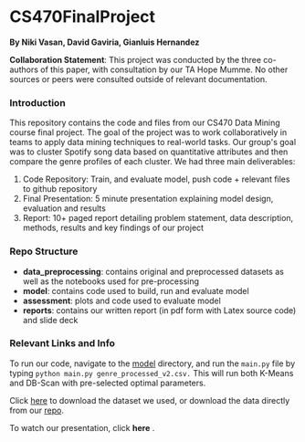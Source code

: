 # CS470FinalProject
**By Niki Vasan, David Gaviria, Gianluis Hernandez**

**Collaboration Statement**: This project was conducted by the three co-authors of this paper, with consultation by our TA Hope Mumme. No other sources or peers were consulted outside of relevant documentation.

### Introduction
This repository contains the code and files from our CS470 Data Mining course final project. The goal of the project was to work collaboratively in teams to apply data mining techniques to real-world tasks. Our group's goal was to cluster Spotify song data based on quantitative attributes and then compare the genre profiles of each cluster. We had three main deliverables:
1. Code Repository: Train, and evaluate model, push code + relevant files to github repository 
2. Final Presentation: 5 minute presentation explaining model design, evaluation and results
3. Report: 10+ paged report detailing problem statement, data description, methods, results and key findings of our project

### Repo Structure
* **data_preprocessing**: contains original and preprocessed datasets as well as the notebooks used for pre-processing
* **model**: contains code used to build, run and evaluate model
* **assessment**: plots and code used to evaluate model
* **reports**: contains our written report (in pdf form with Latex source code) and slide deck

### Relevant Links and Info
To run our code, navigate to the [model](https://github.com/nikivasan/CS470FinalProject/tree/main/model) directory, and run the `main.py` file by typing `python main.py genre_processed_v2.csv.` This will run both K-Means and DB-Scan with pre-selected optimal parameters. 

Click [here](https://www.kaggle.com/datasets/mrmorj/dataset-of-songs-in-spotify?resource=download) to download the dataset we used, or download the data directly from our [repo](https://github.com/nikivasan/CS470FinalProject/tree/main/data_preprocessing/original_datasets). 

To watch our presentation, click **here** <INSERT LINK>. 
